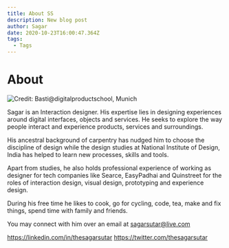 ```yaml
---
title: About SS
description: New blog post
author: Sagar
date: 2020-10-23T16:00:47.364Z
tags:
  - Tags
---
```

# About

![Credit: Basti@digitalproductschool, Munich](https://paper-attachments.dropbox.com/s_6548BCB56075C10C4ABFE05DCB61D9A3DDF3AC7DED1812390F76EEE25081F496_1603462175907_IMG_8287+1.jpg)

Sagar is an Interaction designer. His expertise lies in designing experiences around digital interfaces, objects and services. He seeks to explore the way people interact and experience products, services and surroundings.

His ancestral background of carpentry has nudged him to choose the discipline of design while the design studies at National Institute of Design, India has helped to learn new processes, skills and tools.

Apart from studies, he also holds professional experience of working as designer for tech companies like Searce, EasyPadhai and Quinstreet for the roles of interaction design, visual design, prototyping and experience design.

During his free time he likes to cook, go for cycling, code, tea, make and fix things, spend time with family and friends.

You may connect with him over an email at [sagarsutar@live.com](mailto:sagarsutar@live.com)

https://linkedin.com/in/thesagarsutar
https://twitter.com/thesagarsutar